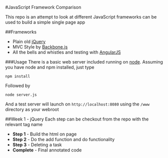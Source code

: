 #JavaScript Framework Comparison

This repo is an attempt to look at different JavaScript frameworks can be used to build a simple single page app

##Frameworks
- Plain old [jQuery](http://jquery.com)
- MVC Style by [Backbone.js](http://backbonejs.org/)
- All the bells and whistles and testing with [AngularJS](http://angularjs.org/)

###Usage
There is a basic web server included running on [node](http://nodejs.org/). Assuming you have node and npm installed, just type
````
npm install
````
Followed by
````
node server.js
````
And a test server will launch on ````http://localhost:8080```` using the ````/www```` directory as your webroot

##Week 1 - jQuery
Each step can be checkout from the repo with the relevant tag name
- **Step 1** - Build the html on page
- **Step 2** - Do the add function and do functionality
- **Step 3** - Deleting a task
- **Complete** - Final annotated code